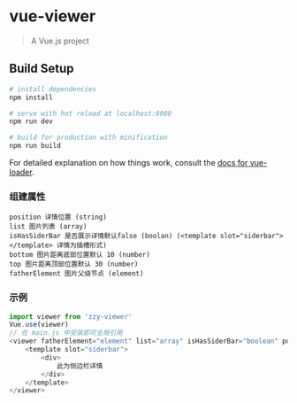 # vue-viewer

> A Vue.js project

## Build Setup

``` bash
# install dependencies
npm install

# serve with hot reload at localhost:8080
npm run dev

# build for production with minification
npm run build
```

For detailed explanation on how things work, consult the [docs for vue-loader](http://vuejs.github.io/vue-loader).

### 组建属性
```
position 详情位置 (string)
list 图片列表 (array)
isHasSiderBar 是否展示详情默认false (boolan) (<template slot="siderbar"></template> 详情为插槽形式)
bottom 图片距离底部位置默认 10 (number)
top 图片距离顶部位置默认 30 (number)
fatherElement 图片父级节点 (element)
```
### 示例
``` js
import viewer from 'zzy-viewer'
Vue.use(viewer)
// 在 main.js 中安装即可全局引用
<viewer fatherElement="element" list="array" isHasSiderBar="boolean" position="">
    <template slot="siderbar">
        <div>
            此为侧边栏详情
        </div>
    </template>
</viewer>
````
